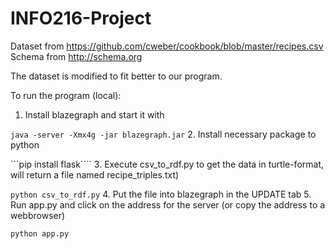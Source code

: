 # INFO216-Project

Dataset from https://github.com/cweber/cookbook/blob/master/recipes.csv  
Schema from http://schema.org

The dataset is modified to fit better to our program.

To run the program (local): 
1. Install blazegraph and start it with 

```java -server -Xmx4g -jar blazegraph.jar```
2. Install necessary package to python 

```pip install flask```` 
3. Execute csv_to_rdf.py to get the data in turtle-format, will return a file named recipe_triples.txt)

```python csv_to_rdf.py```
4. Put the file into blazegraph in the UPDATE tab
5. Run app.py and click on the address for the server (or copy the address to a webbrowser)

```python app.py```

